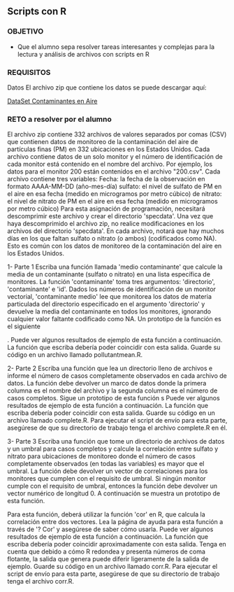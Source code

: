 ## Scripts con R

### OBJETIVO
  - Que el alumno sepa resolver tareas interesantes y complejas para la lectura y análisis de archivos con scripts en R

### REQUISITOS

Datos
El archivo zip que contiene los datos se puede descargar aquí:

 [DataSet Contaminantes en Aire](datasets/rprog_data_specdata.zip)

### RETO a resolver por el alumno

El archivo zip contiene 332 archivos de valores separados por comas (CSV) que contienen datos de monitoreo de la contaminación del aire de partículas finas (PM) en 332 ubicaciones en los Estados Unidos. Cada archivo contiene datos de un solo monitor y el número de identificación de cada monitor está contenido en el nombre del archivo. Por ejemplo, los datos para el monitor 200 están contenidos en el archivo "200.csv". Cada archivo contiene tres variables:
Fecha: la fecha de la observación en formato AAAA-MM-DD (año-mes-día)
sulfato: el nivel de sulfato de PM en el aire en esa fecha (medido en microgramos por metro cúbico) de
nitrato: el nivel de nitrato de PM en el aire en esa fecha (medido en microgramos por metro cúbico)
Para esta asignación de programación, necesitará descomprimir este archivo y crear el directorio 'specdata'. Una vez que haya descomprimido el archivo zip, no realice modificaciones en los archivos del directorio 'specdata'. En cada archivo, notará que hay muchos días en los que faltan sulfato o nitrato (o ambos) (codificados como NA). Esto es común con los datos de monitoreo de la contaminación del aire en los Estados Unidos.

1- Parte 1
Escriba una función llamada 'medio contaminante' que calcule la media de un contaminante (sulfato o nitrato) en una lista específica de monitores. La función 'contaminante' toma tres argumentos: 'directorio', 'contaminante' e 'id'. Dados los números de identificación de un monitor vectorial, 'contaminante medio' lee que monitorea los datos de materia particulada del directorio especificado en el argumento 'directorio' y devuelve la media del contaminante en todos los monitores, ignorando cualquier valor faltante codificado como NA. Un prototipo de la función es el siguiente

. Puede ver algunos resultados de ejemplo de esta función a continuación. La función que escriba debería poder coincidir con esta salida. Guarde su código en un archivo llamado pollutantmean.R.

2- Parte 2
Escriba una función que lea un directorio lleno de archivos e informe el número de casos completamente observados en cada archivo de datos. La función debe devolver un marco de datos donde la primera columna es el nombre del archivo y la segunda columna es el número de casos completos. Sigue un prototipo de esta función
s
Puede ver algunos resultados de ejemplo de esta función a continuación. La función que escriba debería poder coincidir con esta salida. Guarde su código en un archivo llamado complete.R. Para ejecutar el script de envío para esta parte, asegúrese de que su directorio de trabajo tenga el archivo complete.R en él.

3- Parte 3
Escriba una función que tome un directorio de archivos de datos y un umbral para casos completos y calcule la correlación entre sulfato y nitrato para ubicaciones de monitoreo donde el número de casos completamente observados (en todas las variables) es mayor que el umbral. La función debe devolver un vector de correlaciones para los monitores que cumplen con el requisito de umbral. Si ningún monitor cumple con el requisito de umbral, entonces la función debe devolver un vector numérico de longitud 0. A continuación se muestra un prototipo de esta función.

Para esta función, deberá utilizar la función 'cor' en R, que calcula la correlación entre dos vectores. Lea la página de ayuda para esta función a través de '? Cor' y asegúrese de saber cómo usarla.
Puede ver algunos resultados de ejemplo de esta función a continuación. La función que escriba debería poder coincidir aproximadamente con esta salida. Tenga en cuenta que debido a cómo R redondea y presenta números de coma flotante, la salida que genera puede diferir ligeramente de la salida de ejemplo. Guarde su código en un archivo llamado corr.R. Para ejecutar el script de envío para esta parte, asegúrese de que su directorio de trabajo tenga el archivo corr.R.


